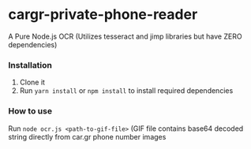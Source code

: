 # cargr-private-phone-reader
A Pure Node.js OCR (Utilizes tesseract and jimp libraries but have ZERO dependencies)

### Installation
1. Clone it
2. Run `yarn install` or `npm install` to install required dependencies

### How to use
Run `node ocr.js <path-to-gif-file>` (GIF file contains base64 decoded string directly from car.gr phone number images
